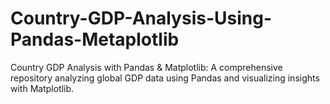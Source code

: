 # Country-GDP-Analysis-Using-Pandas-Metaplotlib
Country GDP Analysis with Pandas &amp; Matplotlib: A comprehensive repository analyzing global GDP data using Pandas and visualizing insights with Matplotlib.
